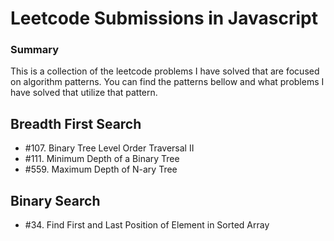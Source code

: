 # Leetcode Submissions in Javascript

### Summary

This is a collection of the leetcode problems I have solved that are focused on algorithm patterns. You can find the patterns bellow and what problems I have solved that utilize that pattern.

## Breadth First Search

- \#107. Binary Tree Level Order Traversal II
- \#111. Minimum Depth of a Binary Tree
- \#559. Maximum Depth of N-ary Tree

## Binary Search

- \#34. Find First and Last Position of Element in Sorted Array